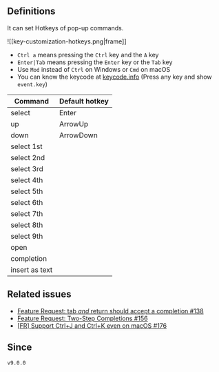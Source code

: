 ## Definitions

It can set Hotkeys of pop-up commands.

![[key-customization-hotkeys.png|frame]]

- `Ctrl a` means pressing the `Ctrl` key and the `A` key
- `Enter|Tab` means pressing the `Enter` key or the `Tab` key
- Use `Mod` instead of `Ctrl` on Windows or `Cmd` on macOS
- You can know the keycode at [keycode.info](https://keycode.info/) (Press any key and show `event.key`)

| Command        | Default hotkey |
| -------------- | -------------- |
| select         | Enter          |
| up             | ArrowUp        |
| down           | ArrowDown      |
| select 1st     |                |
| select 2nd     |                |
| select 3rd     |                |
| select 4th     |                |
| select 5th     |                |
| select 6th     |                |
| select 7th     |                |
| select 8th     |                |
| select 9th     |                |
| open           |                |
| completion     |                |
| insert as text |                |


## Related issues

- [Feature Request: tab *and* return should accept a completion #138](https://github.com/tadashi-aikawa/obsidian-various-complements-plugin/issues/138)
- [Feature Request: Two-Step Completions #156](https://github.com/tadashi-aikawa/obsidian-various-complements-plugin/issues/156)
- [[FR] Support Ctrl+J and Ctrl+K even on macOS #176](https://github.com/tadashi-aikawa/obsidian-various-complements-plugin/issues/176)

## Since

`v9.0.0`
